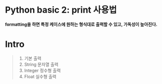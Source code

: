 # Python basic 2: print 사용법

**formatting을 하면 특정 케이스에 원하는 형식대로 출력할 수 있고, 가독성이 높아진다.**

# Intro

> 1. 기본 출력
> 2. String 문자열 출력
> 3. Integer 정수형 출력
> 4. Float 실수형 출력
